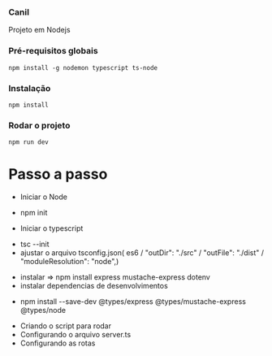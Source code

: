 ### Canil
Projeto em Nodejs 


### Pré-requisitos globais
`npm install -g nodemon typescript ts-node`

### Instalação
`npm install`

### Rodar o projeto
`npm run dev`


# Passo a passo
 * Iniciar o Node
 - npm init
 * Iniciar o typescript
 - tsc --init
 - ajustar o arquivo tsconfig.json( es6 / "outDir": "./src" / "outFile": "./dist" / "moduleResolution": "node",)
 * instalar => npm install express mustache-express dotenv
 * instalar dependencias  de desenvolvimentos
 - npm install --save-dev @types/express @types/mustache-express @types/node
 * Criando o script para rodar 
 * Configurando o arquivo server.ts
 * Configurando as rotas
